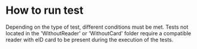 ﻿# How to run test

Depending on the type of test, different conditions must be met. Tests not located in the 'WithoutReader' or 'WithoutCard'
folder require a compatible reader with eID card to be present during the execution of the tests.
